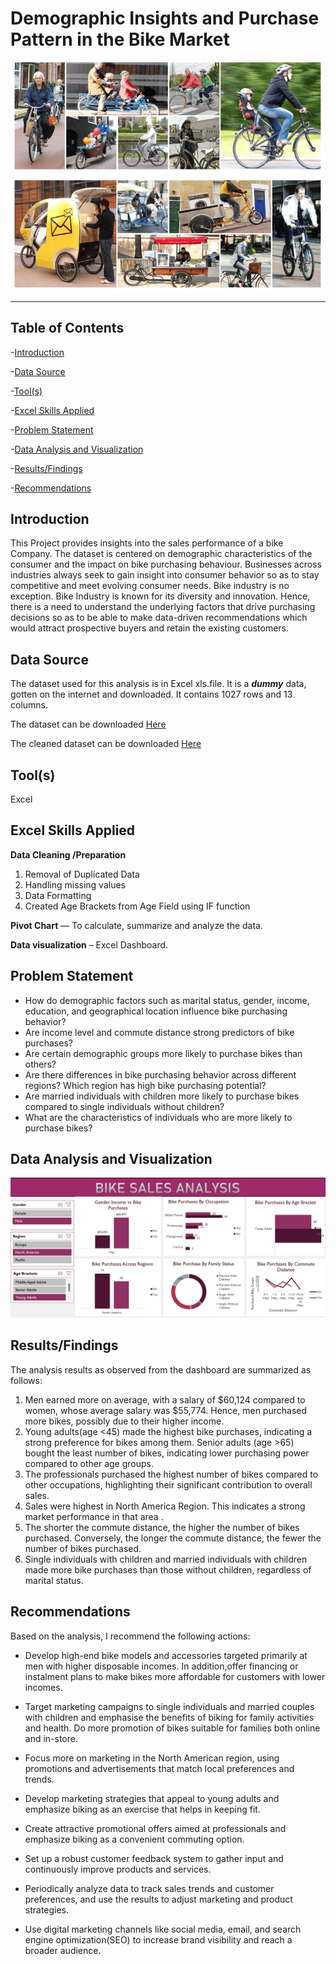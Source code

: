# Demographic Insights and Purchase Pattern in the Bike Market

![](Bike2.png)
___

## Table of Contents

-[Introduction](#introduction)

-[Data Source](#data-source)

-[Tool(s)](#tools)

-[Excel Skills Applied](#excel-skills-applied)

-[Problem Statement](#problem-statement)

-[Data Analysis and Visualization](#data-analysis-and-visualization)

-[Results/Findings](#resultsfindings)

-[Recommendations](#recommendations)

## Introduction
This Project provides insights into the sales performance of a bike Company. The dataset is centered on demographic characteristics of the consumer and the impact on bike purchasing behaviour.
Businesses across industries always seek to gain insight into consumer behavior so as to stay competitive and meet evolving consumer needs. Bike industry is no exception. 
Bike Industry is known for its diversity and innovation. Hence, there is a need to understand the underlying factors that drive purchasing decisions so as to be able to make data-driven recommendations which would attract prospective buyers and retain the existing customers.

## Data Source
The dataset used for this analysis is in Excel xls.file. It is a **_dummy_** data, gotten on the internet and downloaded. It contains 1027 rows and 13 columns.

The dataset can be downloaded [Here](https://github.com/Rolakamin/Project_Documentation/blob/main/Dataset.xlsx)

The cleaned dataset can be downloaded [Here](https://github.com/Rolakamin/Project_Documentation/blob/main/Cleaned%20Data.xlsx)

## Tool(s)
Excel

## Excel Skills Applied
**Data Cleaning /Preparation**
1. Removal of Duplicated Data 
2. Handling missing values
3. Data Formatting
4. Created Age Brackets from Age Field using IF function
   
**Pivot Chart** — To calculate, summarize and analyze the data.

**Data visualization** – Excel Dashboard.

## Problem Statement
-  How do demographic factors such as marital status, gender, income, education, and geographical location influence bike purchasing behavior?
-  Are income level and commute distance strong predictors of bike purchases?
-  Are certain demographic groups more likely to purchase bikes than others?
-  Are there differences in bike purchasing behavior across different regions? Which region has high bike purchasing potential?
-  Are married individuals with children more likely to purchase bikes compared to single individuals without children?
-  What are the characteristics of individuals who are more likely to purchase bikes?

## Data Analysis and Visualization

![](https://github.com/Rolakamin/Bike-Sales-Analysis/blob/main/Bike_Sales_%20Dashboard.png)

## Results/Findings

The analysis results as observed from the dashboard are summarized as follows:
1. Men earned more on average, with a salary of $60,124 compared to women, whose average salary was $55,774. Hence, men purchased more bikes, possibly due to their higher income.
2. Young adults(age <45) made the highest bike purchases, indicating a strong preference for bikes among them.
   Senior adults (age >65) bought the least number of bikes, indicating lower purchasing power compared to other age groups.
3. The professionals purchased the highest number of bikes compared to other occupations, highlighting their significant contribution to overall sales.
4. Sales were highest in North America Region. This indicates a strong market performance in that area .
5. The shorter the commute distance, the higher the number of bikes purchased. Conversely, the longer the commute distance, the fewer the number of bikes purchased.
6. Single individuals with children and married individuals with children made more bike purchases than those without children, regardless of marital status.

## Recommendations

Based on the analysis, I recommend the following actions:

- Develop high-end bike models and accessories targeted primarily at men with higher disposable incomes. In addition,offer financing or instalment plans to make bikes more affordable for customers with lower incomes.

- Target marketing campaigns to single individuals and married couples with children and emphasise the benefits of biking for family activities and health. Do more promotion of bikes suitable for families both online and in-store.

- Focus more on marketing in the North American region, using promotions and advertisements that match local preferences and trends.

- Develop marketing strategies that appeal to young adults and emphasize biking as an exercise that helps in keeping fit.

- Create attractive promotional offers aimed at professionals and emphasize biking as a convenient commuting option.

- Set up a robust customer feedback system to gather input and continuously improve products and services.

- Periodically analyze data to track sales trends and customer preferences, and use the results to adjust marketing and product strategies.

- Use digital marketing channels like social media, email, and search engine optimization(SEO) to increase brand visibility and reach a broader audience.


